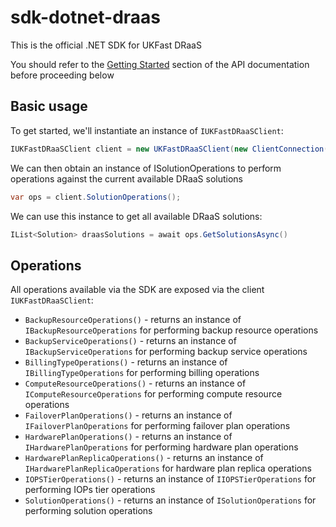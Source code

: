 # sdk-dotnet-draas

This is the official .NET SDK for UKFast DRaaS

You should refer to the [Getting Started](https://developers.ukfast.io/getting-started) section of the API documentation before proceeding below

## Basic usage

To get started, we'll instantiate an instance of `IUKFastDRaaSClient`:

```csharp
IUKFastDRaaSClient client = new UKFastDRaaSClient(new ClientConnection("myapikey"));
```

We can then obtain an instance of ISolutionOperations to perform operations against the current available DRaaS solutions

```csharp
var ops = client.SolutionOperations();
```

We can use this instance to get all available DRaaS solutions:

```csharp
IList<Solution> draasSolutions = await ops.GetSolutionsAsync()
```

## Operations

All operations available via the SDK are exposed via the client `IUKFastDRaaSClient`:

- `BackupResourceOperations()` - returns an instance of `IBackupResourceOperations` for performing backup resource operations
- `BackupServiceOperations()` - returns an instance of `IBackupServiceOperations` for performing backup service operations
- `BillingTypeOperations()` - returns an instance of `IBillingTypeOperations` for performing billing operations
- `ComputeResourceOperations()` - returns an instance of `IComputeResourceOperations` for performing compute resource operations
- `FailoverPlanOperations()` - returns an instance of `IFailoverPlanOperations` for performing failover plan operations
- `HardwarePlanOperations()` - returns an instance of `IHardwarePlanOperations` for performing hardware plan operations
- `HardwarePlanReplicaOperations()` - returns an instance of `IHardwarePlanReplicaOperations` for hardware plan replica operations
- `IOPSTierOperations()` - returns an instance of `IIOPSTierOperations` for performing IOPs tier operations
- `SolutionOperations()` - returns an instance of `ISolutionOperations` for performing solution operations
